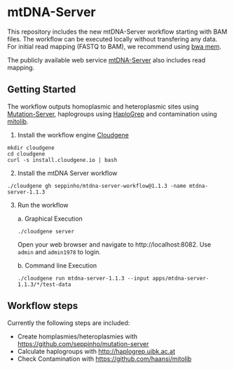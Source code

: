 # mtDNA-Server
This repository includes the new mtDNA-Server workflow starting with BAM files. The workflow can be executed locally without  transfering any data. 
For initial read mapping (FASTQ to BAM), we recommend using [bwa mem](https://github.com/lh3/bwa). 

The publicly available web service [mtDNA-Server](https://mtdna-server.uibk.ac.at) also includes read mapping. 

## Getting Started
 The workflow outputs homoplasmic and heteroplasmic sites using [Mutation-Server](https://github.com/seppinho/mutation-server), haplogroups using [HaploGrep](http://haplogrep.uibk.ac.at/) and contamination using [mitolib](https://github.com/haansi/mitolib). 
 
1) Install the workflow engine [Cloudgene](https://github.com/genepi/cloudgene)

```
mkdir cloudgene
cd cloudgene
curl -s install.cloudgene.io | bash
```

2) Install the mtDNA Server workflow

```
./cloudgene gh seppinho/mtdna-server-workflow@1.1.3 -name mtdna-server-1.1.3
```
3) Run the workflow 

    a. Graphical Execution
   
   ```
   ./cloudgene server
   ```
    Open your web browser and navigate to http://localhost:8082. Use `admin` and `admin1978` to login.
    
    b. Command line Execution
   
   ```
   ./cloudgene run mtdna-server-1.1.3 --input apps/mtdna-server-1.1.3/*/test-data
   ```
    

## Workflow steps

Currently the following steps are included:

* Create homplasmies/heteroplasmies with https://github.com/seppinho/mutation-server
* Calculate haplogroups with http://haplogrep.uibk.ac.at
* Check Contamination with https://github.com/haansi/mitolib


